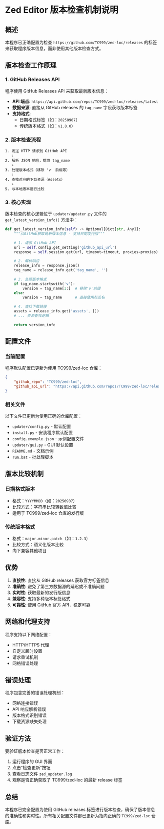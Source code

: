 # Zed Editor 版本检查机制说明

## 概述

本程序已正确配置为检查 `https://github.com/TC999/zed-loc/releases` 的标签来获取程序版本信息，而非使用其他版本检查方式。

## 版本检查工作原理

### 1. GitHub Releases API

程序使用 GitHub Releases API 来获取最新版本信息：
- **API 端点**: `https://api.github.com/repos/TC999/zed-loc/releases/latest`
- **数据来源**: 直接从 GitHub releases 的 `tag_name` 字段获取版本标签
- **支持格式**: 
  - 日期格式标签（如：`20250907`）
  - 传统版本格式（如：`v1.0.0`）

### 2. 版本检查流程

```
1. 发送 HTTP 请求到 GitHub API
   ↓
2. 解析 JSON 响应，提取 tag_name
   ↓
3. 处理版本格式（移除 'v' 前缀等）
   ↓
4. 查找对应的下载资源（Assets）
   ↓
5. 与本地版本进行比较
```

### 3. 核心实现

版本检查的核心逻辑位于 `updater/updater.py` 文件的 `get_latest_version_info()` 方法中：

```python
def get_latest_version_info(self) -> Optional[Dict[str, Any]]:
    """从GitHub获取最新版本信息 - 支持日期发行版"""
    
    # 1. 请求 GitHub API
    url = self.config.get_setting('github_api_url')
    response = self.session.get(url, timeout=timeout, proxies=proxies)
    
    # 2. 解析响应
    release_info = response.json()
    tag_name = release_info.get('tag_name', '')
    
    # 3. 处理版本格式
    if tag_name.startswith('v'):
        version = tag_name[1:]  # 移除'v'前缀
    else:
        version = tag_name      # 直接使用标签名
    
    # 4. 查找下载链接
    assets = release_info.get('assets', [])
    # ... 资源查找逻辑
    
    return version_info
```

## 配置文件

### 当前配置
程序默认配置已更新为使用 TC999/zed-loc 仓库：

```json
{
    "github_repo": "TC999/zed-loc",
    "github_api_url": "https://api.github.com/repos/TC999/zed-loc/releases/latest"
}
```

### 相关文件
以下文件已更新为使用正确的仓库配置：

- `updater/config.py` - 默认配置
- `install.py` - 安装程序默认配置
- `config.example.json` - 示例配置文件
- `updater/gui.py` - GUI 默认设置
- `README.md` - 文档示例
- `run.bat` - 批处理脚本

## 版本比较机制

### 日期格式版本
- 格式：`YYYYMMDD`（如：`20250907`）
- 比较方式：字符串比较转数值比较
- 适用于 TC999/zed-loc 仓库的发行版

### 传统版本格式
- 格式：`major.minor.patch`（如：`1.2.3`）
- 比较方式：语义化版本比较
- 向下兼容其他项目

## 优势

1. **直接性**: 直接从 GitHub releases 获取官方标签信息
2. **准确性**: 避免了第三方数据源的延迟或不准确问题
3. **实时性**: 获取最新的发行版信息
4. **兼容性**: 支持多种版本标签格式
5. **可靠性**: 使用 GitHub 官方 API，稳定可靠

## 网络和代理支持

程序支持以下网络配置：
- HTTP/HTTPS 代理
- 自定义超时设置
- 请求重试机制
- 网络错误处理

## 错误处理

程序包含完善的错误处理机制：
- 网络连接错误
- API 响应解析错误
- 版本格式识别错误
- 下载资源缺失处理

## 验证方法

要验证版本检查是否正常工作：

1. 运行程序的 GUI 界面
2. 点击"检查更新"按钮
3. 查看日志文件 `zed_updater.log`
4. 观察是否正确获取了 TC999/zed-loc 的最新 release 标签

## 总结

本程序已完全配置为使用 GitHub releases 标签进行版本检查，确保了版本信息的准确性和实时性。所有相关配置文件都已更新为指向正确的 `TC999/zed-loc` 仓库。